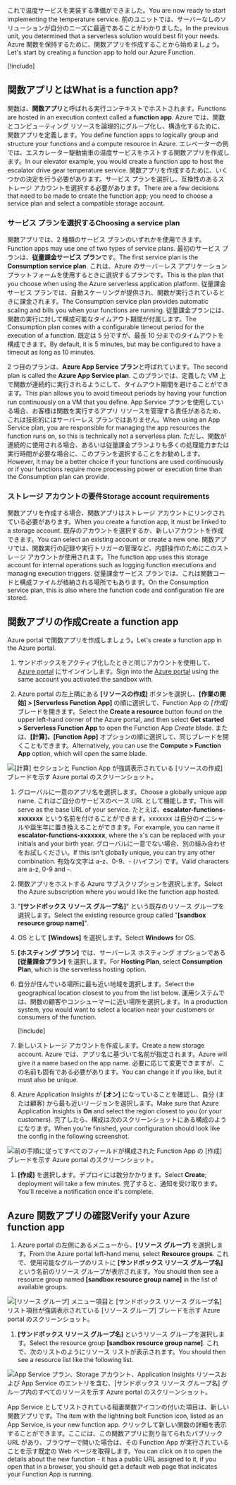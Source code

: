 <span data-ttu-id="aaaba-101">これで温度サービスを実装する準備ができました。</span><span class="sxs-lookup"><span data-stu-id="aaaba-101">You are now ready to start implementing the temperature service.</span></span> <span data-ttu-id="aaaba-102">前のユニットでは、サーバーなしのソリューションが自分のニーズに最適であることがわかりました。</span><span class="sxs-lookup"><span data-stu-id="aaaba-102">In the previous unit, you determined that a serverless solution would best fit your needs.</span></span> <span data-ttu-id="aaaba-103">Azure 関数を保持するために、関数アプリを作成することから始めましょう。</span><span class="sxs-lookup"><span data-stu-id="aaaba-103">Let's start by creating a function app to hold our Azure Function.</span></span>

[!include[](../../../includes/azure-sandbox-activate.md)]

## <a name="what-is-a-function-app"></a><span data-ttu-id="aaaba-104">関数アプリとは</span><span class="sxs-lookup"><span data-stu-id="aaaba-104">What is a function app?</span></span>

<span data-ttu-id="aaaba-105">関数は、**関数アプリ**と呼ばれる実行コンテキストでホストされます。</span><span class="sxs-lookup"><span data-stu-id="aaaba-105">Functions are hosted in an execution context called a **function app**.</span></span> <span data-ttu-id="aaaba-106">Azure では、関数とコンピューティング リソースを論理的にグループ化し、構造化するために、関数アプリを定義します。</span><span class="sxs-lookup"><span data-stu-id="aaaba-106">You define function apps to logically group and structure your functions and a compute resource in Azure.</span></span> <span data-ttu-id="aaaba-107">エレベーターの例では、エスカレーター駆動歯車の温度サービスをホストする関数アプリを作成します。</span><span class="sxs-lookup"><span data-stu-id="aaaba-107">In our elevator example, you would create a function app to host the escalator drive gear temperature service.</span></span> <span data-ttu-id="aaaba-108">関数アプリを作成するために、いくつかの決定を行う必要があります。サービス プランを選択し、互換性のあるストレージ アカウントを選択する必要があります。</span><span class="sxs-lookup"><span data-stu-id="aaaba-108">There are a few decisions that need to be made to create the function app; you need to choose a service plan and select a compatible storage account.</span></span>

### <a name="choosing-a-service-plan"></a><span data-ttu-id="aaaba-109">サービス プランを選択する</span><span class="sxs-lookup"><span data-stu-id="aaaba-109">Choosing a service plan</span></span>

<span data-ttu-id="aaaba-110">関数アプリでは、2 種類のサービス プランのいずれかを使用できます。</span><span class="sxs-lookup"><span data-stu-id="aaaba-110">Function apps may use one of two types of service plans.</span></span> <span data-ttu-id="aaaba-111">最初のサービス プランは、**従量課金サービス プラン**です。</span><span class="sxs-lookup"><span data-stu-id="aaaba-111">The first service plan is the **Consumption service plan**.</span></span> <span data-ttu-id="aaaba-112">これは、Azure のサーバーレス アプリケーション プラットフォームを使用するときに選択するプランです。</span><span class="sxs-lookup"><span data-stu-id="aaaba-112">This is the plan that you choose when using the Azure serverless application platform.</span></span> <span data-ttu-id="aaaba-113">従量課金サービス プランでは、自動スケーリングが提供され、関数が実行されているときに課金されます。</span><span class="sxs-lookup"><span data-stu-id="aaaba-113">The Consumption service plan provides automatic scaling and bills you when your functions are running.</span></span> <span data-ttu-id="aaaba-114">従量課金プランには、関数の実行に対して構成可能なタイムアウト期間が付属します。</span><span class="sxs-lookup"><span data-stu-id="aaaba-114">The Consumption plan comes with a configurable timeout period for the execution of a function.</span></span> <span data-ttu-id="aaaba-115">既定は 5 分ですが、最長 10 分までのタイムアウトを構成できます。</span><span class="sxs-lookup"><span data-stu-id="aaaba-115">By default, it is 5 minutes, but may be configured to have a timeout as long as 10 minutes.</span></span>

<span data-ttu-id="aaaba-116">2 つ目のプランは、**Azure App Service プラン**と呼ばれています。</span><span class="sxs-lookup"><span data-stu-id="aaaba-116">The second plan is called the **Azure App Service plan**.</span></span> <span data-ttu-id="aaaba-117">このプランでは、定義した VM 上で関数が連続的に実行されるようにして、タイムアウト期間を避けることができます。</span><span class="sxs-lookup"><span data-stu-id="aaaba-117">This plan allows you to avoid timeout periods by having your function run continuously on a VM that you define.</span></span> <span data-ttu-id="aaaba-118">App Service プランを使用している場合、お客様は関数を実行するアプリ リソースを管理する責任があるため、これは技術的にはサーバーレス プランではありません。</span><span class="sxs-lookup"><span data-stu-id="aaaba-118">When using an App Service plan, you are responsible for managing the app resources the function runs on, so this is technically not a serverless plan.</span></span> <span data-ttu-id="aaaba-119">ただし、関数が連続的に使用される場合、あるいは従量課金プランよりも多くの処理能力または実行時間が必要な場合に、このプランを選択することをお勧めします。</span><span class="sxs-lookup"><span data-stu-id="aaaba-119">However, it may be a better choice if your functions are used continuously or if your functions require more processing power or execution time than the Consumption plan can provide.</span></span>

### <a name="storage-account-requirements"></a><span data-ttu-id="aaaba-120">ストレージ アカウントの要件</span><span class="sxs-lookup"><span data-stu-id="aaaba-120">Storage account requirements</span></span>

<span data-ttu-id="aaaba-121">関数アプリを作成する場合、関数アプリはストレージ アカウントにリンクされている必要があります。</span><span class="sxs-lookup"><span data-stu-id="aaaba-121">When you create a function app, it must be linked to a storage account.</span></span> <span data-ttu-id="aaaba-122">既存のアカウントを選択するか、新しいアカウントを作成できます。</span><span class="sxs-lookup"><span data-stu-id="aaaba-122">You can select an existing account or create a new one.</span></span> <span data-ttu-id="aaaba-123">関数アプリでは、関数実行の記録や実行トリガーの管理など、内部操作のためにこのストレージ アカウントが使用されます。</span><span class="sxs-lookup"><span data-stu-id="aaaba-123">The function app uses this storage account for internal operations such as logging function executions and managing execution triggers.</span></span> <span data-ttu-id="aaaba-124">従量課金サービス プランでは、これは関数コードと構成ファイルが格納される場所でもあります。</span><span class="sxs-lookup"><span data-stu-id="aaaba-124">On the Consumption service plan, this is also where the function code and configuration file are stored.</span></span>

## <a name="create-a-function-app"></a><span data-ttu-id="aaaba-125">関数アプリの作成</span><span class="sxs-lookup"><span data-stu-id="aaaba-125">Create a function app</span></span>

<span data-ttu-id="aaaba-126">Azure portal で関数アプリを作成しましょう。</span><span class="sxs-lookup"><span data-stu-id="aaaba-126">Let's create a function app in the Azure portal.</span></span>

1. <span data-ttu-id="aaaba-127">サンドボックスをアクティブ化したときと同じアカウントを使用して、[Azure portal](https://portal.azure.com/learn.docs.microsoft.com?azure-portal=true) にサインインします。</span><span class="sxs-lookup"><span data-stu-id="aaaba-127">Sign into the [Azure portal](https://portal.azure.com/learn.docs.microsoft.com?azure-portal=true) using the same account you activated the sandbox with.</span></span>

1. <span data-ttu-id="aaaba-128">Azure portal の左上隅にある **[リソースの作成]** ボタンを選択し、**[作業の開始] > [Serverless Function App]** の順に選択して、Function App の *[作成]* ブレードを開きます。</span><span class="sxs-lookup"><span data-stu-id="aaaba-128">Select the **Create a resource** button found on the upper left-hand corner of the Azure portal, and then select **Get started > Serverless Function App** to open the Function App *Create* blade.</span></span> <span data-ttu-id="aaaba-129">または、**[計算]、[Function App]** オプションの順に選択して、同じブレードを開くこともできます。</span><span class="sxs-lookup"><span data-stu-id="aaaba-129">Alternatively, you can use the **Compute > Function App** option, which will open the same blade.</span></span>

  ![[計算] セクションと Function App が強調表示されている [リソースの作成] ブレードを示す Azure portal のスクリーンショット。](../media/3-create-function-app-blade.png)

1. <span data-ttu-id="aaaba-131">グローバルに一意のアプリ名を選択します。</span><span class="sxs-lookup"><span data-stu-id="aaaba-131">Choose a globally unique app name.</span></span> <span data-ttu-id="aaaba-132">これはご自分のサービスのベース URL として機能します。</span><span class="sxs-lookup"><span data-stu-id="aaaba-132">This will serve as the base URL of your service.</span></span> <span data-ttu-id="aaaba-133">たとえば、**escalator-functions-xxxxxxx** という名前を付けることができます。xxxxxxx は自分のイニシャルや誕生年に置き換えることができます。</span><span class="sxs-lookup"><span data-stu-id="aaaba-133">For example, you can name it **escalator-functions-xxxxxxx**, where the x's can be replaced with your initials and your birth year.</span></span> <span data-ttu-id="aaaba-134">グローバルに一意でない場合、別の組み合わせをお試しください。</span><span class="sxs-lookup"><span data-stu-id="aaaba-134">If this isn't globally unique, you can try any other combination.</span></span> <span data-ttu-id="aaaba-135">有効な文字は a-z、0-9、- (ハイフン) です。</span><span class="sxs-lookup"><span data-stu-id="aaaba-135">Valid characters are a-z, 0-9 and -.</span></span>

1. <span data-ttu-id="aaaba-136">関数アプリをホストする Azure サブスクリプションを選択します。</span><span class="sxs-lookup"><span data-stu-id="aaaba-136">Select the Azure subscription where you would like the function app hosted.</span></span>

1. <span data-ttu-id="aaaba-137">"**<rgn>[サンドボックス リソース グループ名]</rgn>**" という既存のリソース グループを選択します。</span><span class="sxs-lookup"><span data-stu-id="aaaba-137">Select the existing resource group called "**<rgn>[sandbox resource group name]</rgn>**".</span></span>

1. <span data-ttu-id="aaaba-138">OS として **[Windows]** を選択します。</span><span class="sxs-lookup"><span data-stu-id="aaaba-138">Select **Windows** for OS.</span></span>

1. <span data-ttu-id="aaaba-139">**[ホスティング プラン]** では、サーバーレス ホスティング オプションである **[従量課金プラン]** を選択します。</span><span class="sxs-lookup"><span data-stu-id="aaaba-139">For **Hosting Plan**, select **Consumption Plan**, which is the serverless hosting option.</span></span>

1. <span data-ttu-id="aaaba-140">自分が住んでいる場所に最も近い地域を選択します。</span><span class="sxs-lookup"><span data-stu-id="aaaba-140">Select the geographical location closest to you from the list below.</span></span> <span data-ttu-id="aaaba-141">運用システムでは、関数の顧客やコンシューマーに近い場所を選択します。</span><span class="sxs-lookup"><span data-stu-id="aaaba-141">In a production system, you would want to select a location near your customers or consumers of the function.</span></span>

    [!include[](../../../includes/azure-sandbox-regions-first-mention-note-friendly.md)]

1. <span data-ttu-id="aaaba-142">新しいストレージ アカウントを作成します。</span><span class="sxs-lookup"><span data-stu-id="aaaba-142">Create a new storage account.</span></span> <span data-ttu-id="aaaba-143">Azure では、アプリ名に基づいて名前が指定されます。</span><span class="sxs-lookup"><span data-stu-id="aaaba-143">Azure will give it a name based on the app name.</span></span> <span data-ttu-id="aaaba-144">必要に応じて変更できますが、この名前も固有である必要があります。</span><span class="sxs-lookup"><span data-stu-id="aaaba-144">You can change it if you like, but it must also be unique.</span></span>

1. <span data-ttu-id="aaaba-145">Azure Application Insights が **[オン]** になっていることを確認し、自分 (または顧客) から最も近いリージョンを選択します。</span><span class="sxs-lookup"><span data-stu-id="aaaba-145">Make sure that Azure Application Insights is **On** and select the region closest to you (or your customers).</span></span>
  <span data-ttu-id="aaaba-146">完了したら、構成は次のスクリーンショットにある構成のようになります。</span><span class="sxs-lookup"><span data-stu-id="aaaba-146">When you're finished, your configuration should look like the config in the following screenshot.</span></span>

  ![前の手順に従ってすべてのフィールドが構成された Function App の [作成] ブレードを示す Azure portal のスクリーンショット。](../media/3-create-function-app-settings.png)

1. <span data-ttu-id="aaaba-148">**[作成]** を選択します。デプロイには数分かかります。</span><span class="sxs-lookup"><span data-stu-id="aaaba-148">Select **Create**; deployment will take a few minutes.</span></span> <span data-ttu-id="aaaba-149">完了すると、通知を受け取ります。</span><span class="sxs-lookup"><span data-stu-id="aaaba-149">You'll receive a notification once it's complete.</span></span>

## <a name="verify-your-azure-function-app"></a><span data-ttu-id="aaaba-150">Azure 関数アプリの確認</span><span class="sxs-lookup"><span data-stu-id="aaaba-150">Verify your Azure function app</span></span>

1. <span data-ttu-id="aaaba-151">Azure portal の左側にあるメニューから、**[リソース グループ]** を選択します。</span><span class="sxs-lookup"><span data-stu-id="aaaba-151">From the Azure portal left-hand menu, select **Resource groups**.</span></span> <span data-ttu-id="aaaba-152">これで、使用可能なグループのリストに **<rgn>[サンドボックス リソース グループ名]</rgn>** という名前のリソース グループが表示されます。</span><span class="sxs-lookup"><span data-stu-id="aaaba-152">You should then see a resource group named **<rgn>[sandbox resource group name]</rgn>** in the list of available groups.</span></span>

  ![[リソース グループ] メニュー項目と <rgn>[サンドボックス リソース グループ名]</rgn> リスト項目が強調表示されている [リソース グループ] ブレードを示す Azure portal のスクリーンショット。](../media/3-resource-group.png)

1. <span data-ttu-id="aaaba-154">**<rgn>[サンドボックス リソース グループ名]</rgn>** というリソース グループを選択します。</span><span class="sxs-lookup"><span data-stu-id="aaaba-154">Select the resource group **<rgn>[sandbox resource group name]</rgn>**.</span></span> <span data-ttu-id="aaaba-155">これで、次のリストのようにリソース リストが表示されます。</span><span class="sxs-lookup"><span data-stu-id="aaaba-155">You should then see a resource list like the following list.</span></span>

  ![App Service プラン、Storage アカウント、Application Insights リソースおよび App Service のエントリを含む、<rgn>[サンドボックス リソース グループ名]</rgn> グループ内のすべてのリソースを示す Azure portal のスクリーンショット。](../media/3-resource-list.png)

<span data-ttu-id="aaaba-157">App Service としてリストされている稲妻関数アイコンの付いた項目は、新しい関数アプリです。</span><span class="sxs-lookup"><span data-stu-id="aaaba-157">The item with the lightning bolt Function icon, listed as an App Service, is your new function app.</span></span> <span data-ttu-id="aaaba-158">クリックして新しい関数の詳細を表示することができます。ここには、この関数アプリに割り当てられたパブリック URL があり、ブラウザーで開いた場合は、その Function App が実行されていることを示す既定の Web ページを取得します。</span><span class="sxs-lookup"><span data-stu-id="aaaba-158">You can click on it to open the details about the new function - it has a public URL assigned to it, if you open that in a browser, you should get a default web page that indicates your Function App is running.</span></span>
